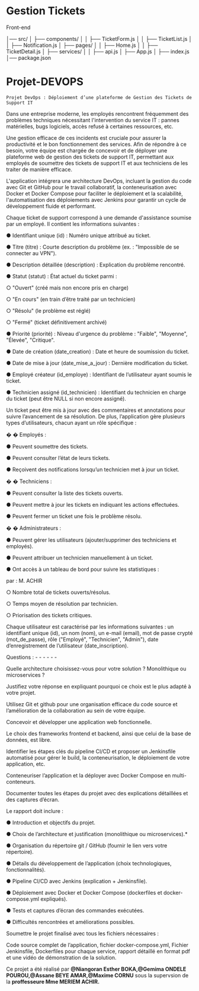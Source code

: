 # Gestion Tickets
Front-end

│── src/
│   ├── components/
│   │   ├── TicketForm.js
│   │   ├── TicketList.js
│   │   ├── Notification.js
│   ├── pages/
│   │   ├── Home.js
│   │   ├── TicketDetail.js
│   ├── services/
│   │   ├── api.js
│   ├── App.js
│   ├── index.js
│── package.json


# Projet-DEVOPS

    Projet DevOps : Déploiement d’une plateforme de Gestion des Tickets de Support IT 

Dans une entreprise moderne, les employés rencontrent fréquemment des problèmes techniques nécessitant 
l'intervention du service IT : pannes matérielles, bugs logiciels, accès refusé à certaines ressources, etc. 

Une gestion efficace de ces incidents est cruciale pour assurer la productivité et le bon fonctionnement des services. 
Afin de répondre à ce besoin, votre équipe est chargée de concevoir et de déployer une plateforme web de gestion 
des tickets de support IT, permettant aux employés de soumettre des tickets de support IT et aux techniciens de les 
traiter de manière efficace. 

L'application intégrera une architecture DevOps, incluant la gestion du code avec Git et 
GitHub pour le travail collaboratif, la conteneurisation avec Docker et Docker Compose pour faciliter le 
déploiement et la scalabilité, l'automatisation des déploiements avec Jenkins pour garantir un cycle de 
développement fluide et performant. 

Chaque ticket de support correspond à une demande d'assistance soumise par un employé. Il contient les 
informations suivantes : 

● Identifiant unique (id) : Numéro unique attribué au ticket. 

● Titre (titre) : Courte description du problème (ex. : "Impossible de se connecter au VPN"). 

● Description détaillée (description) : Explication du problème rencontré. 

● Statut (statut) : État actuel du ticket parmi : 

○ "Ouvert" (créé mais non encore pris en charge) 

○ "En cours" (en train d’être traité par un technicien) 

○ "Résolu" (le problème est réglé) 

○ "Fermé" (ticket définitivement archivé)

● Priorité (priorité) : Niveau d'urgence du problème : "Faible", "Moyenne", "Élevée", "Critique". 

● Date de création (date_creation) : Date et heure de soumission du ticket. 

● Date de mise à jour (date_mise_a_jour) : Dernière modification du ticket. 

● Employé créateur (id_employe) : Identifiant de l’utilisateur ayant soumis le ticket. 

● Technicien assigné (id_technicien) : Identifiant du technicien en charge du ticket (peut être NULL si non 
encore assigné). 

Un ticket peut être mis à jour avec des commentaires et annotations pour suivre l’avancement de sa résolution. De 
plus, l’application gère plusieurs types d’utilisateurs, chacun ayant un rôle spécifique : 

�
� 
 Employés :
 
● Peuvent soumettre des tickets. 

● Peuvent consulter l’état de leurs tickets. 

● Reçoivent des notifications lorsqu’un technicien met à jour un ticket. 

�
�
 Techniciens :
 
● Peuvent consulter la liste des tickets ouverts. 

● Peuvent mettre à jour les tickets en indiquant les actions effectuées. 

● Peuvent fermer un ticket une fois le problème résolu. 

�
�
 Administrateurs :
 
● Peuvent gérer les utilisateurs (ajouter/supprimer des techniciens et employés).

● Peuvent attribuer un technicien manuellement à un ticket. 

● Ont accès à un tableau de bord pour suivre les statistiques : 

par : M. ACHIR 

○ Nombre total de tickets ouverts/résolus. 

○ Temps moyen de résolution par technicien. 

○ Priorisation des tickets critiques. 

Chaque utilisateur est caractérisé par les informations suivantes : un identifiant unique (id), un nom (nom), un e-mail (email), mot de passe crypté (mot_de_passe), rôle ("Employé", "Technicien", "Admin"), date d’enregistrement de l’utilisateur (date_inscription). 

Questions :  - - - - - - 

Quelle architecture choisissez-vous pour votre solution ? Monolithique ou microservices ? 

Justifiez votre réponse en expliquant pourquoi ce choix est le plus adapté à votre projet. 

Utilisez Git et github pour une organisation efficace du code source et l’amélioration de la collaboration au sein de votre équipe.  

Concevoir et développer une application web fonctionnelle.

Le choix des frameworks frontend et backend, ainsi que celui de la base de données, est libre. 

Identifier les étapes clés du pipeline CI/CD et proposer un Jenkinsfile automatisé pour gérer le build, la conteneurisation, le déploiement de votre application, etc. 

Conteneuriser l’application et la déployer avec Docker Compose en multi-conteneurs. 

Documenter toutes les étapes du projet avec des explications détaillées et des captures d’écran. 

Le rapport doit inclure : 

● Introduction et objectifs du projet. 

● Choix de l’architecture et justification (monolithique ou microservices).*

● Organisation du répertoire git / GitHub (fournir le lien vers votre répertoire). 

● Détails du développement de l’application (choix technologiques, fonctionnalités). 

● Pipeline CI/CD avec Jenkins (explication + Jenkinsfile). 

● Déploiement avec Docker et Docker Compose (dockerfiles et docker-compose.yml 
expliqués). 

● Tests et captures d’écran des commandes exécutées. 

● Difficultés rencontrées et améliorations possibles. 

Soumettre le projet finalisé avec tous les fichiers nécessaires : 

Code source complet de l’application, fichier docker-compose.yml, Fichier Jenkinsfile, Dockerfiles pour chaque service, rapport détaillé en format pdf et une vidéo de démonstration de la solution. 

Ce projet a été réalisé par **@Niangoran Esther BOKA,@Gemima ONDELE POUROU,@Assane BEYE AMAR,@Maxime CORNU** sous la supervsion de la **proffesseure Mme MERIEM ACHIR.**

